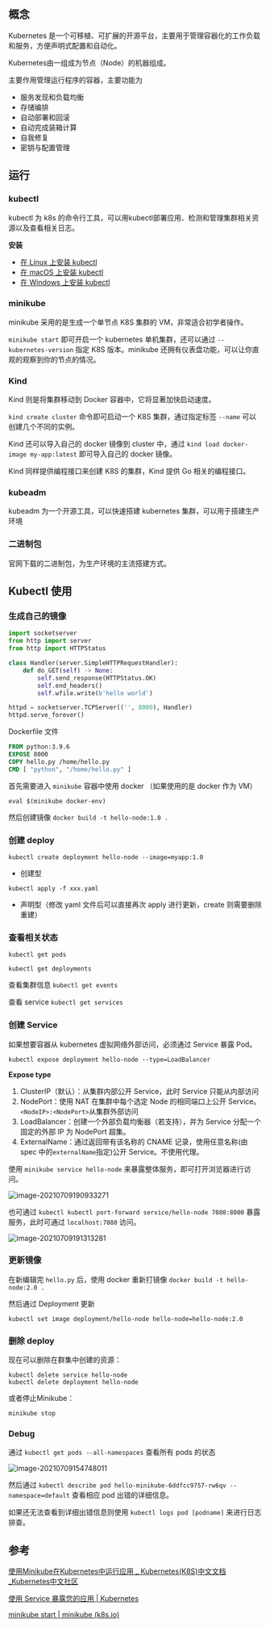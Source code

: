 ## 概念

Kubernetes 是一个可移植、可扩展的开源平台，主要用于管理容器化的工作负载和服务，方便声明式配置和自动化。

Kubernetes由一组成为节点（Node）的机器组成。

 主要作用管理运行程序的容器，主要功能为

* 服务发现和负载均衡
* 存储编排
* 自动部署和回滚
* 自动完成装箱计算
* 自我修复
* 密钥与配置管理

## 运行

### kubectl

kubectl 为 k8s 的命令行工具，可以用kubectl部署应用、检测和管理集群相关资源以及查看相关日志。

**安装**

- [在 Linux 上安装 kubectl](https://kubernetes.io/zh/docs/tasks/tools/install-kubectl-linux)
- [在 macOS 上安装 kubectl](https://kubernetes.io/zh/docs/tasks/tools/install-kubectl-macos)
- [在 Windows 上安装 kubectl](https://kubernetes.io/zh/docs/tasks/tools/install-kubectl-windows)

### minikube

minikube 采用的是生成一个单节点 K8S 集群的 VM，非常适合初学者操作。

`minikube start` 即可开启一个 kubernetes 单机集群，还可以通过 `--kubernetes-version` 指定 K8S 版本。minikube 还拥有仪表盘功能，可以让你直观的观察到你的节点的情况。

### Kind

Kind 则是将集群移动到 Docker 容器中，它将显著加快启动速度。

`kind create cluster` 命令即可启动一个 K8S 集群，通过指定标签 `--name` 可以创建几个不同的实例。

Kind 还可以导入自己的 docker 镜像到 cluster 中，通过 `kind load docker-image my-app:latest` 即可导入自己的 docker 镜像。

Kind 同样提供编程接口来创建 K8S 的集群，Kind 提供 Go 相关的编程接口。

### kubeadm

kubeadm 为一个开源工具，可以快速搭建 kubernetes 集群，可以用于搭建生产环境

### 二进制包

官网下载的二进制包，为生产环境的主流搭建方式。

## Kubectl 使用

### 生成自己的镜像

```python
import socketserver
from http import server
from http import HTTPStatus

class Handler(server.SimpleHTTPRequestHandler):
    def do_GET(self) -> None:
        self.send_response(HTTPStatus.OK)
        self.end_headers()
        self.wfile.write(b'hello world')

httpd = socketserver.TCPServer(('', 8000), Handler)
httpd.serve_forever()
```

Dockerfile 文件

```dockerfile
FROM python:3.9.6
EXPOSE 8000
COPY hello.py /home/hello.py
CMD [ "python", "/home/hello.py" ]
```

首先需要进入 `minikube` 容器中使用 docker （如果使用的是 docker 作为 VM）

`eval $(minikube docker-env)`

然后创建镜像 `docker build -t hello-node:1.0 .` 

### 创建 deploy

`kubectl create deployment hello-node --image=myapp:1.0`

* 创建型

`kubectl apply -f xxx.yaml`

* 声明型（修改 yaml 文件后可以直接再次 apply 进行更新，create 则需要删除重建）

### 查看相关状态

`kubectl get pods`

`kubectl get deployments`

查看集群信息 `kubectl get events`

查看 service `kubectl get services`

### 创建 Service

如果想要容器从 kubernetes 虚拟网络外部访问，必须通过 Service 暴露 Pod。

`kubectl expose deployment hello-node --type=LoadBalancer`

**Expose type**

1. ClusterIP（默认）：从集群内部公开 Service，此时 Service 只能从内部访问
2. NodePort：使用 NAT 在集群中每个选定 Node 的相同端口上公开 Service。`<NodeIP>:<NodePort>`从集群外部访问
3. LoadBalancer：创建一个外部负载均衡器（若支持），并为 Service 分配一个固定的外部 IP 为 NodePort 超集。
4. ExternalName：通过返回带有该名称的 CNAME 记录，使用任意名称(由 spec 中的`externalName`指定)公开 Service。不使用代理。

 使用 `minikube service hello-node` 来暴露整体服务，即可打开浏览器进行访问。

![image-20210709190933271](/Users/yanjigang01/Documents/笔记/image/image-20210709190933271.png)

也可通过 `kubectl kubectl port-forward service/hello-node 7080:8000` 暴露服务，此时可通过 `localhost:7080` 访问。

![image-20210709191313281](/Users/yanjigang01/Documents/笔记/image/image-20210709191313281.png)



### 更新镜像

在新编辑完 `hello.py` 后，使用 docker 重新打镜像 `docker build -t hello-node:2.0 .`

然后通过 Deployment 更新

`kubectl set image deployment/hello-node hello-node=hello-node:2.0`

### 删除 deploy

现在可以删除在群集中创建的资源：

```
kubectl delete service hello-node
kubectl delete deployment hello-node
```

或者停止Minikube：

```
minikube stop
```

### Debug

通过 `kubectl get pods --all-namespaces` 查看所有 pods 的状态

![image-20210709154748011](/Users/yanjigang01/Documents/笔记/image/image-20210709154748011.png)

然后通过 `kubectl describe pod hello-minikube-6ddfcc9757-rw6qv --namespace=default` 查看相应 pod 出错的详细信息。

如果还无法查看到详细出错信息则使用 `kubectl logs pod [podname]` 来进行日志排查。

## 参考

[使用Minikube在Kubernetes中运行应用 _ Kubernetes(K8S)中文文档_Kubernetes中文社区](http://docs.kubernetes.org.cn/126.html)

[使用 Service 暴露您的应用 | Kubernetes](https://kubernetes.io/zh/docs/tutorials/kubernetes-basics/expose/expose-intro/)

[minikube start | minikube (k8s.io)](https://minikube.sigs.k8s.io/docs/start/)

